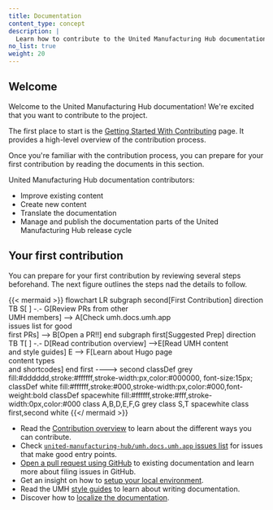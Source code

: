 ```yaml
---
title: Documentation
content_type: concept
description: |
  Learn how to contribute to the United Manufacturing Hub documentation.
no_list: true
weight: 20
---
```


<!-- overview -->

## Welcome

Welcome to the United Manufacturing Hub documentation! We're excited that you want
to contribute to the project.

The first place to start is the [Getting Started With Contributing](/docs/development/contribute/getting-started/)
page. It provides a high-level overview of the contribution process.

Once you're familiar with the contribution process, you can prepare for your
first contribution by reading the documents in this section.

United Manufacturing Hub documentation contributors:

- Improve existing content
- Create new content
- Translate the documentation
- Manage and publish the documentation parts of the United Manufacturing Hub release cycle

## Your first contribution

You can prepare for your first contribution by reviewing several steps beforehand.
The next figure outlines the steps nad the details to follow.

{{< mermaid >}}
flowchart LR
    subgraph second[First Contribution]
    direction TB
    S[ ] -.-
    G[Review PRs from other<br>UMH members] -->
    A[Check umh.docs.umh.app<br>issues list for good<br>first PRs] --> B[Open a PR!!]
    end
    subgraph first[Suggested Prep]
    direction TB
       T[ ] -.-
       D[Read contribution overview] -->E[Read UMH content<br>and style guides]
       E --> F[Learn about Hugo page<br>content types<br>and shortcodes]
    end
    first ----> second
classDef grey fill:#dddddd,stroke:#ffffff,stroke-width:px,color:#000000, font-size:15px;
classDef white fill:#ffffff,stroke:#000,stroke-width:px,color:#000,font-weight:bold
classDef spacewhite fill:#ffffff,stroke:#fff,stroke-width:0px,color:#000
class A,B,D,E,F,G grey
class S,T spacewhite
class first,second white
{{</ mermaid >}}

- Read the [Contribution overview](/docs/development/contribute/new-content/) to
  learn about the different ways you can contribute.
- Check [`united-manufacturing-hub/umh.docs.umh.app` issues list](https://github.com/united-manufacturing-hub/umh.docs.umh.app/issues)
  for issues that make good entry points.
- [Open a pull request using GitHub](/docs/development/contribute/new-content/pull-request/)
  to existing documentation and learn more about filing issues in GitHub.
- Get an insight on how to [setup your local environment](/docs/development/contribute/documentation/setup-environment/).
- Read the UMH
  [style guides](/docs/development/contribute/documentation/style/)
  to learn about writing documentation.
- Discover how to [localize the documentation](/docs/development/contribute/documentation/localization/).
